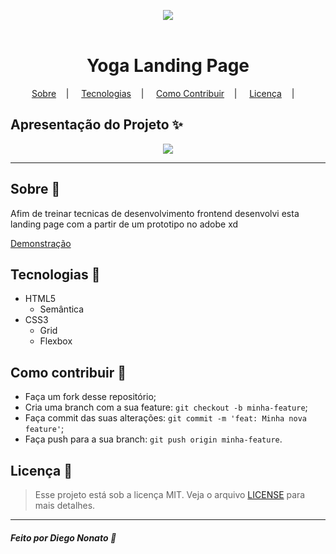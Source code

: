 
<p align="center">
<image src="https://external-content.duckduckgo.com/iu/?u=https%3A%2F%2Fi.pinimg.com%2Foriginals%2F64%2F41%2F61%2F644161b5ce15397473f2c4a49620ee8f.gif&f=1&nofb=1"/></br><br>
<h1 align="center">Yoga Landing Page</h1>
</p>

<p align="center">
<a href="#sobre-memo">Sobre</a>&nbsp;&nbsp;&nbsp; | &nbsp;&nbsp;&nbsp;
<a href="#tecnologias-rocket">Tecnologias</a>&nbsp;&nbsp;&nbsp; | &nbsp;&nbsp;&nbsp;
<a href="#como-contribuir-">Como Contribuir</a>&nbsp;&nbsp;&nbsp; | &nbsp;&nbsp;&nbsp;
<a href="#licença-scroll">Licença</a>&nbsp;&nbsp;&nbsp; | &nbsp;&nbsp;&nbsp;
</p>

## Apresentação do Projeto :sparkles:

<p align="center">
<image src="assets/yoga-landingpage.jpg" />
</p>

---

## Sobre :memo:

Afim de treinar tecnicas de desenvolvimento frontend desenvolvi esta landing page com a partir de um prototipo no adobe xd<i><b></b></i>

<a href="https://yoga-landingpage.vercel.app/">Demonstração</a>

## Tecnologias :rocket:

- HTML5
    - Semântica
- CSS3
    - Grid
    - Flexbox


## Como contribuir 🤔

- Faça um fork desse repositório;
- Cria uma branch com a sua feature: `git checkout -b minha-feature`;
- Faça commit das suas alterações: `git commit -m 'feat: Minha nova feature'`;
- Faça push para a sua branch: `git push origin minha-feature`.

## Licença :scroll:

> Esse projeto está sob a licença MIT. Veja o arquivo [LICENSE](LICENSE) para mais detalhes.

---

##### Feito por Diego Nonato :wave:
